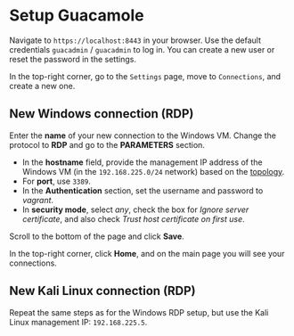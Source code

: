 # Setup Guacamole

Navigate to `https://localhost:8443` in your browser. Use the default credentials `guacadmin` / `guacadmin` to log in. You can create a new user or reset the password in the settings.

In the top-right corner, go to the `Settings` page, move to `Connections`, and create a new one.

## New Windows connection (RDP)

Enter the **name** of your new connection to the Windows VM. Change the protocol to **RDP** and go to the **PARAMETERS** section.

* In the **hostname** field, provide the management IP address of the Windows VM (in the `192.168.225.0/24` network) based on the [topology](/resources/images/vagrant-lab-virtual-topology.svg).
* For **port**, use `3389`.
* In the **Authentication** section, set the username and password to *vagrant*.
* In **security mode**, select *any*, check the box for *Ignore server certificate*, and also check *Trust host certificate on first use*.

Scroll to the bottom of the page and click **Save**.

In the top-right corner, click **Home**, and on the main page you will see your connections.

## New Kali Linux connection (RDP)

Repeat the same steps as for the Windows RDP setup, but use the Kali Linux management IP: `192.168.225.5`.
